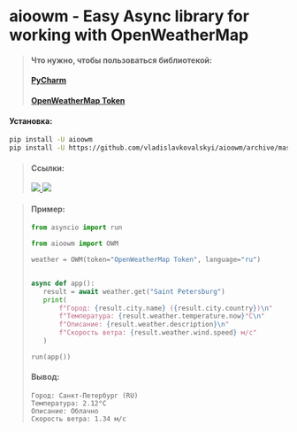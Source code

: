 # aioowm - Easy Async library for working with OpenWeatherMap

> #### Что нужно, чтобы пользоваться библиотекой:
>#### [PyCharm](https://www.jetbrains.com/ru-ru/pycharm/)
>#### [OpenWeatherMap Token](https://home.openweathermap.org/api_keys)

#### Установка:

```sh
pip install -U aioowm
pip install -U https://github.com/vladislavkovalskyi/aioowm/archive/master.zip
```

> #### Ссылки:
><a href="https://vk.me/join/AJQ1d5U7ihh63fJPq9y_NWDO">
>    <img src="https://img.shields.io/static/v1?message=VK%20chat&label=&color=orange">
></a>
><a href="https://github.com/vladislavkovalskyi/aioowm/blob/master/docs/docs.md">
>    <img src="https://img.shields.io/static/v1?message=Documentation&label=&color=blue">
></a>

> #### Пример:
>```python
>from asyncio import run
>
>from aioowm import OWM
>
>weather = OWM(token="OpenWeatherMap Token", language="ru")
>
>
>async def app():
>    result = await weather.get("Saint Petersburg")
>    print(
>        f"Город: {result.city.name} ({result.city.country})\n"
>        f"Температура: {result.weather.temperature.now}°C\n"
>        f"Описание: {result.weather.description}\n"
>        f"Скорость ветра: {result.weather.wind.speed} м/с"
>    )
>
>run(app())
>```
>#### Вывод:
>```
>Город: Санкт-Петербург (RU)
>Температура: 2.12°C
>Описание: Облачно
>Скорость ветра: 1.34 м/с
>```
